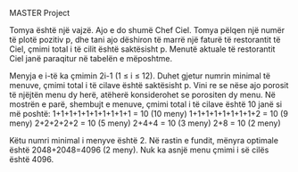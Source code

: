 MASTER Project

Tomya është një vajzë. Ajo e do shumë Chef Ciel. Tomya pëlqen një numër të plotë pozitiv p, dhe tani ajo dëshiron të marrë një faturë të restorantit të Ciel, çmimi total i të cilit është saktësisht p. Menutë aktuale të restorantit Ciel janë paraqitur në tabelën e mëposhtme.

Menyja e i-të ka çmimin 2i-1 (1 ≤ i ≤ 12).
Duhet gjetur numrin minimal të menuve, çmimi total i të cilave është saktësisht p. Vini re se nëse ajo porosit të njëjtën menu dy herë, atëherë konsiderohet se porositen dy menu.
Në mostrën e parë, shembujt e menuve, çmimi total i të cilave është 10 janë si më poshtë:
1+1+1+1+1+1+1+1+1+1 = 10 (10 meny)
1+1+1+1+1+1+1+1+2 = 10 (9 meny)
2+2+2+2+2 = 10 (5 meny)
2+4+4 = 10 (3 meny)
2+8 = 10 (2 meny)

Këtu numri minimal i menyve është 2.
Në rastin e fundit, mënyra optimale është 2048+2048=4096 (2 meny). Nuk ka asnjë menu çmimi i së cilës është 4096.
